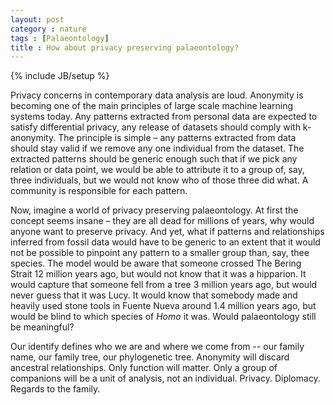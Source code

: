 ```yaml
---
layout: post
category : nature
tags : [Palaeontology]
title : How about privacy preserving palaeontology?
---
```

{% include JB/setup %}

Privacy concerns in contemporary data analysis are loud. Anonymity is becoming one of the main principles of large scale machine learning systems today. Any patterns extracted from personal data are expected to satisfy differential privacy, any release of datasets should comply with k-anonymity. The principle is simple – any patterns extracted from data should stay valid if we remove any one individual from the dataset. The extracted patterns should be generic enough such that if we pick any relation or data point, we would be able to attribute it to a group of, say, three individuals, but we would not know who of those three did what. A community is responsible for each pattern.

Now, imagine a world of privacy preserving palaeontology. At first the concept seems insane – they are all dead for millions of years, why would anyone want to preserve privacy. And yet, what if patterns and relationships inferred from fossil data would have to be generic to an extent that it would not be possible to pinpoint any pattern to a smaller group than, say, thee species. The model would be aware that someone crossed The Bering Strait 12 million years ago, but would not know that it was a hipparion. It would capture that someone fell from a tree 3 million years ago, but would never guess that it was Lucy. It would know that somebody made and heavily used stone tools in Fuente Nueva around 1.4 million years ago, but would be blind to which species of _Homo_ it was. Would palaeontology still be meaningful?

Our identify defines who we are and where we come from -- our family name, our family tree, our phylogenetic tree. Anonymity will discard ancestral relationships. Only function will matter. Only a group of companions will be a unit of analysis, not an individual. Privacy. Diplomacy. Regards to the family.